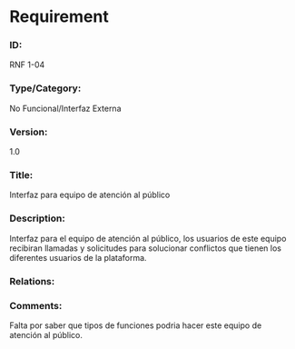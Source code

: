 # Requirement

### ID:

RNF 1-04

### Type/Category:

No Funcional/Interfaz Externa

### Version:

1.0

### Title:

Interfaz para equipo de atención al público

### Description:

Interfaz para el equipo de atención al público, los usuarios de este equipo recibiran llamadas y solicitudes para solucionar conflictos que tienen los diferentes usuarios de la plataforma.

### Relations:

### Comments:

Falta por saber que tipos de funciones podria hacer este equipo de atención al público.
